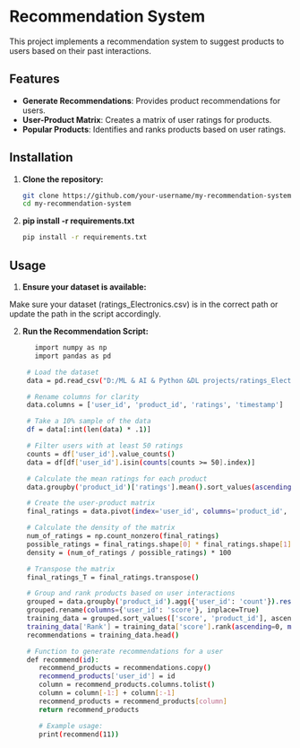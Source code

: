 
# Recommendation System

This project implements a recommendation system to suggest products to users based on their past interactions.

## Features

- **Generate Recommendations**: Provides product recommendations for users.
- **User-Product Matrix**: Creates a matrix of user ratings for products.
- **Popular Products**: Identifies and ranks products based on user ratings.

## Installation

1. **Clone the repository:**

   ```bash
   git clone https://github.com/your-username/my-recommendation-system.git
   cd my-recommendation-system

2. **pip install -r requirements.txt**

   ```bash
   pip install -r requirements.txt

## Usage

1. **Ensure your dataset is available:**

Make sure your dataset (ratings_Electronics.csv) is in the correct path or update the path in the script accordingly.

2. **Run the Recommendation Script:**
   ```bash
      import numpy as np
      import pandas as pd

    # Load the dataset
    data = pd.read_csv("D:/ML & AI & Python &DL projects/ratings_Electronics (1).csv")

    # Rename columns for clarity
    data.columns = ['user_id', 'product_id', 'ratings', 'timestamp']

    # Take a 10% sample of the data
    df = data[:int(len(data) * .1)]

    # Filter users with at least 50 ratings
    counts = df['user_id'].value_counts()
    data = df[df['user_id'].isin(counts[counts >= 50].index)]

    # Calculate the mean ratings for each product
    data.groupby('product_id')['ratings'].mean().sort_values(ascending=False)

    # Create the user-product matrix
    final_ratings = data.pivot(index='user_id', columns='product_id', values='ratings').fillna(0)

    # Calculate the density of the matrix
    num_of_ratings = np.count_nonzero(final_ratings)
    possible_ratings = final_ratings.shape[0] * final_ratings.shape[1]
    density = (num_of_ratings / possible_ratings) * 100

    # Transpose the matrix
    final_ratings_T = final_ratings.transpose()

    # Group and rank products based on user interactions
    grouped = data.groupby('product_id').agg({'user_id': 'count'}).reset_index()
    grouped.rename(columns={'user_id': 'score'}, inplace=True)
    training_data = grouped.sort_values(['score', 'product_id'], ascending=[0, 1])
    training_data['Rank'] = training_data['score'].rank(ascending=0, method='first')
    recommendations = training_data.head()

    # Function to generate recommendations for a user
    def recommend(id):
       recommend_products = recommendations.copy()
       recommend_products['user_id'] = id
       column = recommend_products.columns.tolist()
       column = column[-1:] + column[:-1]
       recommend_products = recommend_products[column]
       return recommend_products

       # Example usage:
       print(recommend(11))

   
  

